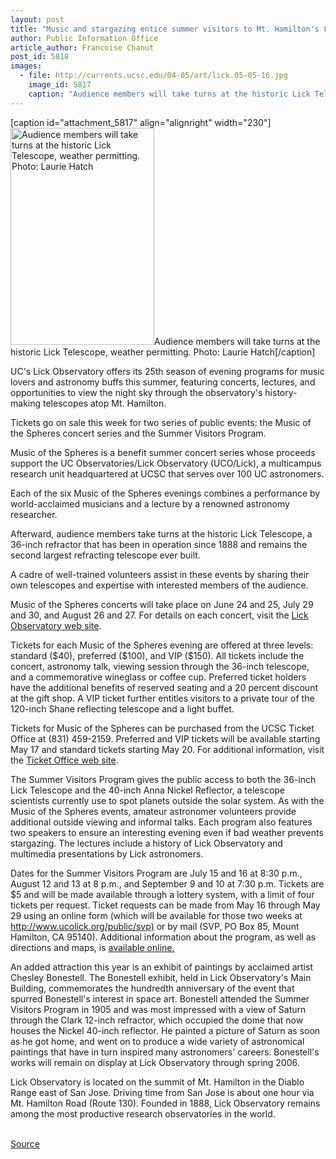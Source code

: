 ```yaml
---
layout: post
title: "Music and stargazing entice summer visitors to Mt. Hamilton's Lick Observatory"
author: Public Information Office
article_author: Francoise Chanut
post_id: 5818
images:
  - file: http://currents.ucsc.edu/04-05/art/lick.05-05-16.jpg
    image_id: 5817
    caption: "Audience members will take turns at the historic Lick Telescope, weather permitting. Photo: Laurie Hatch"
---
```


[caption id="attachment_5817" align="alignright" width="230"]<a href="http://dev-ucsc-news.pantheonsite.io/wp-content/uploads/2005/05/lick.05-05-16.jpg"><img class="size-full wp-image-5817" src="http://dev-ucsc-news.pantheonsite.io/wp-content/uploads/2005/05/lick.05-05-16.jpg" alt="Audience members will take turns at the historic Lick Telescope, weather permitting. Photo: Laurie Hatch" width="230" height="347" /></a>Audience members will take turns at the historic Lick Telescope, weather permitting. Photo: Laurie Hatch[/caption]
<a name="content" id="content"></a>
<p>
  UC's Lick Observatory offers its 25th season of evening programs for music lovers and astronomy buffs this summer, featuring concerts, lectures, and opportunities to view the night sky through the observatory's history-making telescopes atop Mt. Hamilton.
</p>
<p>
  Tickets go on sale this week for two series of public events: the Music of the Spheres concert series and the Summer Visitors Program.<br>
</p>
<p>
  Music of the Spheres is a benefit summer concert series whose proceeds support the UC Observatories/Lick Observatory (UCO/Lick), a multicampus research unit headquartered at UCSC that serves over 100 UC astronomers.
</p>
<p>
  Each of the six Music of the Spheres evenings combines a performance by world-acclaimed musicians and a lecture by a renowned astronomy researcher.
</p>
<p>
  Afterward, audience members take turns at the historic Lick Telescope, a 36-inch refractor that has been in operation since 1888 and remains the second largest refracting telescope ever built.
</p>
<p>
  A cadre of well-trained volunteers assist in these events by sharing their own telescopes and expertise with interested members of the audience.<br>
</p>
<p>
  Music of the Spheres concerts will take place on June 24 and 25, July 29 and 30, and August 26 and 27. For details on each concert, visit the <a href="http://www.ucolick.org/public/music.html">Lick Observatory web site</a>.<br>
</p>
<p>
  Tickets for each Music of the Spheres evening are offered at three levels: standard ($40), preferred ($100), and VIP ($150). All tickets include the concert, astronomy talk, viewing session through the 36-inch telescope, and a commemorative wineglass or coffee cup. Preferred ticket holders have the additional benefits of reserved seating and a 20 percent discount at the gift shop. A VIP ticket further entitles visitors to a private tour of the 120-inch Shane reflecting telescope and a light buffet.<br>
</p>
<p>
  Tickets for Music of the Spheres can be purchased from the UCSC Ticket Office at (831) 459-2159. Preferred and VIP tickets will be available starting May 17 and standard tickets starting May 20. For additional information, visit the <a href="http://events.ucsc.edu/tickets">Ticket Office web site</a>.<br>
</p>
<p>
  The Summer Visitors Program gives the public access to both the 36-inch Lick Telescope and the 40-inch Anna Nickel Reflector, a telescope scientists currently use to spot planets outside the solar system. As with the Music of the Spheres events, amateur astronomer volunteers provide additional outside viewing and informal talks. Each program also features two speakers to ensure an interesting evening even if bad weather prevents stargazing. The lectures include a history of Lick Observatory and multimedia presentations by Lick astronomers.<br>
</p>
<p>
  Dates for the Summer Visitors Program are July 15 and 16 at 8:30 p.m., August 12 and 13 at 8 p.m., and September 9 and 10 at 7:30 p.m. Tickets are $5 and will be made available through a lottery system, with a limit of four tickets per request. Ticket requests can be made from May 16 through May 29 using an online form (which will be available for those two weeks at <a href="http://www.ucolick.org/public/svp">http://www.ucolick.org/public/svp)</a> or by mail (SVP, PO Box 85, Mount Hamilton, CA 95140). Additional information about the program, as well as directions and maps, is <a href="http://www.ucolick.org/public/sumvispro.html">available online.</a><br>
</p>
<p>
  An added attraction this year is an exhibit of paintings by acclaimed artist Chesley Bonestell. The Bonestell exhibit, held in Lick Observatory's Main Building, commemorates the hundredth anniversary of the event that spurred Bonestell's interest in space art. Bonestell attended the Summer Visitors Program in 1905 and was most impressed with a view of Saturn through the Clark 12-inch refractor, which occupied the dome that now houses the Nickel 40-inch reflector. He painted a picture of Saturn as soon as he got home, and went on to produce a wide variety of astronomical paintings that have in turn inspired many astronomers' careers. Bonestell's works will remain on display at Lick Observatory through spring 2006.<br>
</p>
<p>
  Lick Observatory is located on the summit of Mt. Hamilton in the Diablo Range east of San Jose. Driving time from San Jose is about one hour via Mt. Hamilton Road (Route 130). Founded in 1888, Lick Observatory remains among the most productive research observatories in the world.<br>
  <br>
</p>
<p><a href="http://www1.ucsc.edu/currents/04-05/05-16/observatory.asp" title="Permalink to observatory">Source</a></p>
